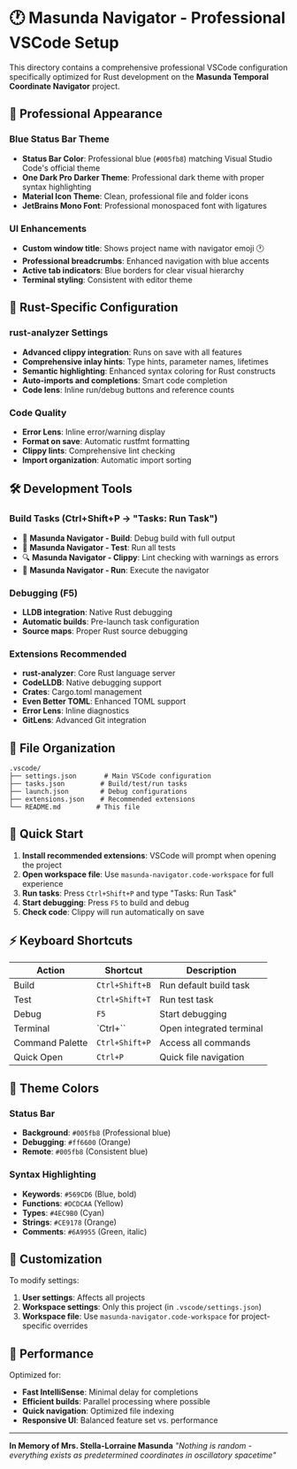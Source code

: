 # 🕐 Masunda Navigator - Professional VSCode Setup

This directory contains a comprehensive professional VSCode configuration specifically optimized for Rust development on the **Masunda Temporal Coordinate Navigator** project.

## 🎨 Professional Appearance

### Blue Status Bar Theme
- **Status Bar Color**: Professional blue (`#005fb8`) matching Visual Studio Code's official theme
- **One Dark Pro Darker Theme**: Professional dark theme with proper syntax highlighting
- **Material Icon Theme**: Clean, professional file and folder icons
- **JetBrains Mono Font**: Professional monospaced font with ligatures

### UI Enhancements
- **Custom window title**: Shows project name with navigator emoji 🕐
- **Professional breadcrumbs**: Enhanced navigation with blue accents
- **Active tab indicators**: Blue borders for clear visual hierarchy
- **Terminal styling**: Consistent with editor theme

## 🦀 Rust-Specific Configuration

### rust-analyzer Settings
- **Advanced clippy integration**: Runs on save with all features
- **Comprehensive inlay hints**: Type hints, parameter names, lifetimes
- **Semantic highlighting**: Enhanced syntax coloring for Rust constructs
- **Auto-imports and completions**: Smart code completion
- **Code lens**: Inline run/debug buttons and reference counts

### Code Quality
- **Error Lens**: Inline error/warning display
- **Format on save**: Automatic rustfmt formatting
- **Clippy lints**: Comprehensive lint checking
- **Import organization**: Automatic import sorting

## 🛠️ Development Tools

### Build Tasks (Ctrl+Shift+P → "Tasks: Run Task")
- 🚀 **Masunda Navigator - Build**: Debug build with full output
- 🧪 **Masunda Navigator - Test**: Run all tests
- 🔍 **Masunda Navigator - Clippy**: Lint checking with warnings as errors
- 🎯 **Masunda Navigator - Run**: Execute the navigator

### Debugging (F5)
- **LLDB integration**: Native Rust debugging
- **Automatic builds**: Pre-launch task configuration
- **Source maps**: Proper Rust source debugging

### Extensions Recommended
- **rust-analyzer**: Core Rust language server
- **CodeLLDB**: Native debugging support
- **Crates**: Cargo.toml management
- **Even Better TOML**: Enhanced TOML support
- **Error Lens**: Inline diagnostics
- **GitLens**: Advanced Git integration

## 📁 File Organization

```
.vscode/
├── settings.json       # Main VSCode configuration
├── tasks.json         # Build/test/run tasks
├── launch.json        # Debug configurations
├── extensions.json    # Recommended extensions
└── README.md         # This file
```

## 🎯 Quick Start

1. **Install recommended extensions**: VSCode will prompt when opening the project
2. **Open workspace file**: Use `masunda-navigator.code-workspace` for full experience
3. **Run tasks**: Press `Ctrl+Shift+P` and type "Tasks: Run Task"
4. **Start debugging**: Press `F5` to build and debug
5. **Check code**: Clippy will run automatically on save

## ⚡ Keyboard Shortcuts

| Action | Shortcut | Description |
|--------|----------|-------------|
| Build | `Ctrl+Shift+B` | Run default build task |
| Test | `Ctrl+Shift+T` | Run test task |
| Debug | `F5` | Start debugging |
| Terminal | `Ctrl+`` | Open integrated terminal |
| Command Palette | `Ctrl+Shift+P` | Access all commands |
| Quick Open | `Ctrl+P` | Quick file navigation |

## 🎨 Theme Colors

### Status Bar
- **Background**: `#005fb8` (Professional blue)
- **Debugging**: `#ff6600` (Orange)
- **Remote**: `#005fb8` (Consistent blue)

### Syntax Highlighting
- **Keywords**: `#569CD6` (Blue, bold)
- **Functions**: `#DCDCAA` (Yellow)
- **Types**: `#4EC9B0` (Cyan)
- **Strings**: `#CE9178` (Orange)
- **Comments**: `#6A9955` (Green, italic)

## 🔧 Customization

To modify settings:
1. **User settings**: Affects all projects
2. **Workspace settings**: Only this project (in `.vscode/settings.json`)
3. **Workspace file**: Use `masunda-navigator.code-workspace` for project-specific overrides

## 🚀 Performance

Optimized for:
- **Fast IntelliSense**: Minimal delay for completions
- **Efficient builds**: Parallel processing where possible
- **Quick navigation**: Optimized file indexing
- **Responsive UI**: Balanced feature set vs. performance

---

**In Memory of Mrs. Stella-Lorraine Masunda**
*"Nothing is random - everything exists as predetermined coordinates in oscillatory spacetime"*
